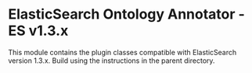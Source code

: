 # ElasticSearch Ontology Annotator - ES v1.3.x

This module contains the plugin classes compatible with ElasticSearch
version 1.3.x. Build using the instructions in the parent directory.

